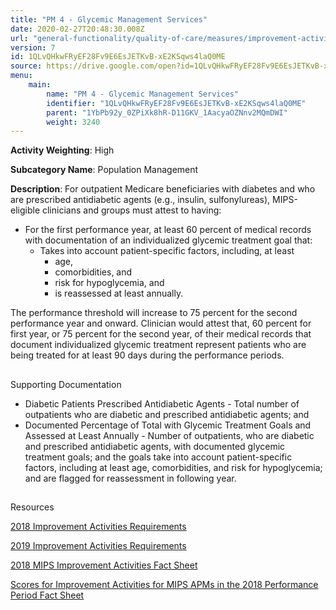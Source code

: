 ```yaml
---
title: "PM 4 - Glycemic Management Services"
date: 2020-02-27T20:48:30.008Z
url: "general-functionality/quality-of-care/measures/improvement-activities-measures/2018-improvement-activities/pm-4-glycemic-management-services.html"
version: 7
id: 1QLvQHkwFRyEF28Fv9E6EsJETKvB-xE2KSqws4laQ0ME
source: https://drive.google.com/open?id=1QLvQHkwFRyEF28Fv9E6EsJETKvB-xE2KSqws4laQ0ME
menu:
    main:
        name: "PM 4 - Glycemic Management Services"
        identifier: "1QLvQHkwFRyEF28Fv9E6EsJETKvB-xE2KSqws4laQ0ME"
        parent: "1YbPb92y_0ZPiXk8hR-D11GKV_1AacyaOZNnv2MQmDWI"
        weight: 3240
---
```









**Activity Weighting**: High

**Subcategory Name**: Population Management

**Description**: For outpatient Medicare beneficiaries with diabetes and who are prescribed antidiabetic agents (e.g., insulin, sulfonylureas), MIPS-eligible clinicians and groups must attest to having:

* For the first performance year, at least 60 percent of medical records with documentation of an individualized glycemic treatment goal that: 
    * Takes into account patient-specific factors, including, at least 
        * age, 
        * comorbidities, and 
        * risk for hypoglycemia, and
        * is reassessed at least annually.

The performance threshold will increase to 75 percent for the second performance year and onward. Clinician would attest that, 60 percent for first year, or 75 percent for the second year, of their medical records that document individualized glycemic treatment represent patients who are being treated for at least 90 days during the performance periods.







## 

Supporting Documentation

* Diabetic Patients Prescribed Antidiabetic Agents - Total number of outpatients who are diabetic and prescribed antidiabetic agents; and 
* Documented Percentage of Total with Glycemic Treatment Goals and Assessed at Least Annually - Number of outpatients, who are diabetic and prescribed antidiabetic agents, with documented glycemic treatment goals; and the goals take into account patient-specific factors, including at least age, comorbidities, and risk for hypoglycemia; and are flagged for reassessment in following year.







## 

Resources

[2018 Improvement Activities Requirements](https://qpp.cms.gov/mips/improvement-activities?py=2018)

[2019 Improvement Activities Requirements](https://qpp.cms.gov/mips/improvement-activities?py=2019)

[2018 MIPS Improvement Activities Fact Sheet](https://qpp.cms.gov/resource/2018%20MIPS%20Improvement%20Activities%20Fact%20Sheet)

[Scores for Improvement Activities for MIPS APMs in the 2018 Performance Period Fact Sheet](https://qpp.cms.gov/resource/2018%20MIPS%20APMs%20improvement%20Activities%20scores%20fact%20sheet)

